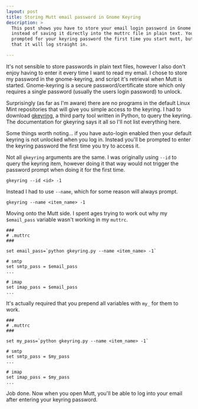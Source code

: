 ```yaml
---
layout: post
title: Storing Mutt email password in Gnome Keyring
description: >
  This post shows you have to store your email login password in Gnome Keyring
  instead of saving it directly into the muttrc file in plain text. You will be
  prompted for your keyring password the first time you start mutt, but after
  that it will log straight in.

---
```


It's not sensible to store passwords in plain text files, however I also don't
enjoy having to enter it every time I want to read my email. I chose to store
my password in the gnome-keyring, and script it's retrieval when Mutt is
started.  Gnome-keyring is a secure password/certificate store which only
requires a single password (usually the users login password) to unlock.

Surprisingly (as far as I'm aware) there are no programs in the default Linux
Mint repositories that will give you simple access to the keyring. I had to
download [gkeyring](https://github.com/kparal/gkeyring), a third party tool
written in Python, to query the keyring. The documentation for gkeyring says
it all so I'll not list everything here.

Some things worth noting&hellip; if you have auto-login enabled then your
default keyring is not unlocked when you log in. Instead you'll be prompted to
enter the keyring password the first time you try to access it.

Not all `gkeyring` arguments are the same. I was originally using `--id` to
query the keyring item, however doing it that way would not trigger the
password prompt when doing it for the first time.

```
gkeyring --id <id> -1
```

Instead I had to use `--name`, which for some reason will always prompt.

```
gkeyring --name <item_name> -1
```

Moving onto the Mutt side. I spent ages trying to work out why my
`$email_pass` variable wasn't working in my `muttrc`.

```
###
# .muttrc
###

set email_pass=`python gkeyring.py --name <item_name> -1`

# smtp
set smtp_pass = $email_pass
...

# imap
set imap_pass = $email_pass
...
```

It's actually required that you prepend all variables with `my_` for them to
work.

```
###
# .muttrc
###

set my_pass=`python gkeyring.py --name <item_name> -1`

# smtp
set smtp_pass = $my_pass
...

# imap
set imap_pass = $my_pass
...
```

Job done. Now when you open Mutt, you'll be able to log into your email after
entering your keyring password.
